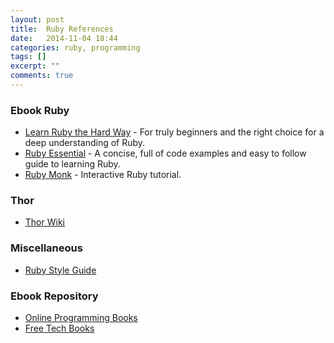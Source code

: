 ```yaml
---
layout: post
title:  Ruby References
date:   2014-11-04 18:44
categories: ruby, programming
tags: []
excerpt: ""
comments: true
---
```


### Ebook Ruby
* [Learn Ruby the Hard Way](http://learnrubythehardway.org/book/index.html) - For truly beginners and the right choice for a deep understanding of Ruby.
* [Ruby Essential](http://www.techotopia.com/index.php/Ruby_Essentials) - A concise, full of code examples and easy to follow guide to learning Ruby.
* [Ruby Monk](https://rubymonk.com/) - Interactive Ruby tutorial.

### Thor
* [Thor Wiki](https://github.com/erikhuda/thor/wiki)

### Miscellaneous
* [Ruby Style Guide](https://github.com/bbatsov/ruby-style-guide)

### Ebook Repository
* [Online Programming Books](http://www.onlineprogrammingbooks.com/ruby/)
* [Free Tech Books](http://www.freetechbooks.com/ruby-f49.html)